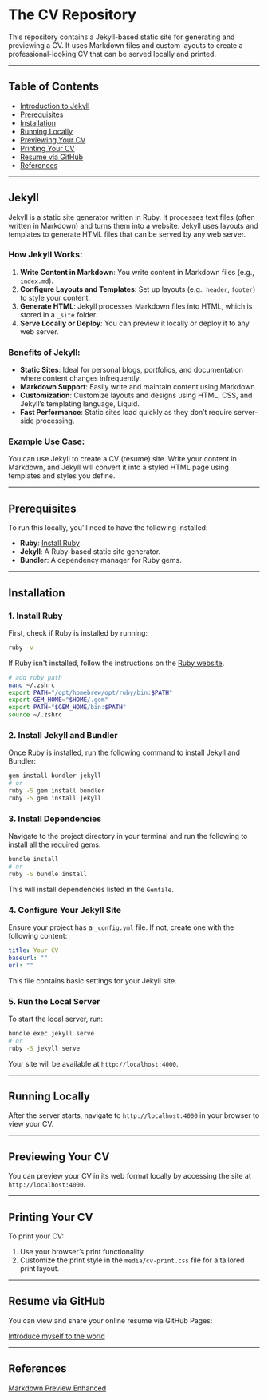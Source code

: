 # The CV Repository

This repository contains a Jekyll-based static site for generating and previewing a CV. It uses Markdown files and custom layouts to create a professional-looking CV that can be served locally and printed.

---

## Table of Contents

- [Introduction to Jekyll](#jekyll)
- [Prerequisites](#prerequisites)
- [Installation](#installation)
- [Running Locally](#running-locally)
- [Previewing Your CV](#previewing-your-cv)
- [Printing Your CV](#printing-your-cv)
- [Resume via GitHub](#resume-via-github)
- [References](#reference)

---

## Jekyll

Jekyll is a static site generator written in Ruby. It processes text files (often written in Markdown) and turns them into a website. Jekyll uses layouts and templates to generate HTML files that can be served by any web server.

### How Jekyll Works:

1. **Write Content in Markdown**: You write content in Markdown files (e.g., `index.md`).
2. **Configure Layouts and Templates**: Set up layouts (e.g., `header`, `footer`) to style your content.
3. **Generate HTML**: Jekyll processes Markdown files into HTML, which is stored in a `_site` folder.
4. **Serve Locally or Deploy**: You can preview it locally or deploy it to any web server.

### Benefits of Jekyll:

- **Static Sites**: Ideal for personal blogs, portfolios, and documentation where content changes infrequently.
- **Markdown Support**: Easily write and maintain content using Markdown.
- **Customization**: Customize layouts and designs using HTML, CSS, and Jekyll’s templating language, Liquid.
- **Fast Performance**: Static sites load quickly as they don’t require server-side processing.

### Example Use Case:

You can use Jekyll to create a CV (resume) site. Write your content in Markdown, and Jekyll will convert it into a styled HTML page using templates and styles you define.

---

## Prerequisites

To run this locally, you'll need to have the following installed:

- **Ruby**: [Install Ruby](https://www.ruby-lang.org/en/documentation/installation/)
- **Jekyll**: A Ruby-based static site generator.
- **Bundler**: A dependency manager for Ruby gems.

---

## Installation

### 1. Install Ruby

First, check if Ruby is installed by running:

```bash
ruby -v
```

If Ruby isn't installed, follow the instructions on the [Ruby website](https://www.ruby-lang.org/en/documentation/installation/).

```bash
# add ruby path
nano ~/.zshrc
export PATH="/opt/homebrew/opt/ruby/bin:$PATH"
export GEM_HOME="$HOME/.gem"
export PATH="$GEM_HOME/bin:$PATH"
source ~/.zshrc
```

### 2. Install Jekyll and Bundler

Once Ruby is installed, run the following command to install Jekyll and Bundler:

```bash
gem install bundler jekyll
# or
ruby -S gem install bundler
ruby -S gem install jekyll
```

### 3. Install Dependencies

Navigate to the project directory in your terminal and run the following to install all the required gems:

```bash
bundle install
# or
ruby -S bundle install
```

This will install dependencies listed in the `Gemfile`.

### 4. Configure Your Jekyll Site

Ensure your project has a `_config.yml` file. If not, create one with the following content:

```yaml
title: Your CV
baseurl: ""
url: ""
```

This file contains basic settings for your Jekyll site.

### 5. Run the Local Server

To start the local server, run:

```bash
bundle exec jekyll serve
# or
ruby -S jekyll serve
```

Your site will be available at `http://localhost:4000`.

---

## Running Locally

After the server starts, navigate to `http://localhost:4000` in your browser to view your CV.

---

## Previewing Your CV

You can preview your CV in its web format locally by accessing the site at `http://localhost:4000`.

---

## Printing Your CV

To print your CV:

1. Use your browser’s print functionality.
2. Customize the print style in the `media/cv-print.css` file for a tailored print layout.

---

## Resume via GitHub

You can view and share your online resume via GitHub Pages:

[Introduce myself to the world](https://huixin-tw.github.io/Resume/)

---

## References

[Markdown Preview Enhanced](https://shd101wyy.github.io/markdown-preview-enhanced/#/)

